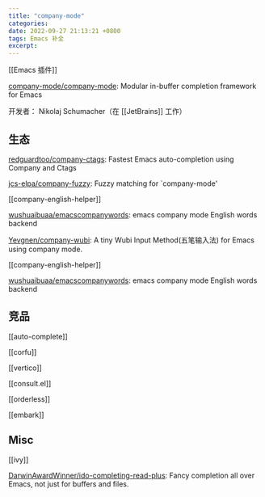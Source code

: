 ```yaml
---
title: "company-mode"
categories: 
date: 2022-09-27 21:13:21 +0800
tags: Emacs 补全
excerpt: 
---
```



[[Emacs 插件]]

[company-mode/company-mode](https://github.com/company-mode/company-mode): Modular in-buffer completion framework for Emacs

开发者：
Nikolaj Schumacher（在 [[JetBrains]] 工作）

## 生态

[redguardtoo/company-ctags](https://github.com/redguardtoo/company-ctags): Fastest Emacs auto-completion using Company and Ctags

[jcs-elpa/company-fuzzy](https://github.com/jcs-elpa/company-fuzzy): Fuzzy matching for `company-mode'

[[company-english-helper]]

[wushuaibuaa/emacscompanywords](https://github.com/wushuaibuaa/emacscompanywords): emacs company mode English words backend

[Yevgnen/company-wubi](https://github.com/Yevgnen/company-wubi): A tiny Wubi Input Method(五笔输入法) for Emacs using company mode.

[[company-english-helper]]

[wushuaibuaa/emacscompanywords](https://github.com/wushuaibuaa/emacscompanywords): emacs company mode English words backend

## 竞品

[[auto-complete]]

[[corfu]]

[[vertico]]

[[consult.el]]

[[orderless]]

[[embark]]


## Misc

[[ivy]]

[DarwinAwardWinner/ido-completing-read-plus](https://github.com/DarwinAwardWinner/ido-completing-read-plus): Fancy completion all over Emacs, not just for buffers and files.


